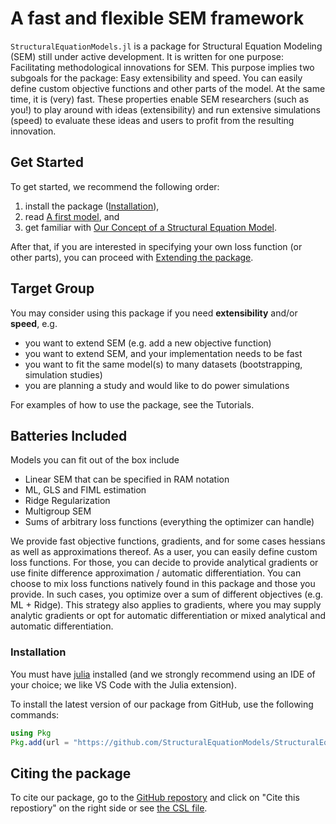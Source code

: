 # A fast and flexible SEM framework

`StructuralEquationModels.jl` is a package for Structural Equation Modeling (SEM) still under active development.
It is written for one purpose: Facilitating methodological innovations for SEM.
This purpose implies two subgoals for the package: Easy extensibility and speed.
You can easily define custom objective functions and other parts of the model.
At the same time, it is (very) fast.
These properties enable SEM researchers (such as you!) to play around with ideas (extensibility) and run extensive simulations (speed) to evaluate these ideas and users to profit from the resulting innovation.

## Get Started

To get started, we recommend the following order:

1. install the package ([Installation](@ref)),
2. read [A first model](@ref), and
3. get familiar with [Our Concept of a Structural Equation Model](@ref).

After that, if you are interested in specifying your own loss function (or other parts), you can proceed with [Extending the package](@ref).

## Target Group

You may consider using this package if you need **extensibility** and/or **speed**, e.g.
- you want to extend SEM (e.g. add a new objective function)
- you want to extend SEM, and your implementation needs to be fast
- you want to fit the same model(s) to many datasets (bootstrapping, simulation studies)
- you are planning a study and would like to do power simulations

For examples of how to use the package, see the Tutorials.

## Batteries Included

Models you can fit out of the box include
- Linear SEM that can be specified in RAM notation
- ML, GLS and FIML estimation
- Ridge Regularization
- Multigroup SEM
- Sums of arbitrary loss functions (everything the optimizer can handle)

We provide fast objective functions, gradients, and for some cases hessians as well as approximations thereof.
As a user, you can easily define custom loss functions.
For those, you can decide to provide analytical gradients or use finite difference approximation / automatic differentiation.
You can choose to mix loss functions natively found in this package and those you provide.
In such cases, you optimize over a sum of different objectives (e.g. ML + Ridge).
This strategy also applies to gradients, where you may supply analytic gradients or opt for automatic differentiation or mixed analytical and automatic differentiation.

### Installation
You must have [julia](https://julialang.org/downloads/) installed (and we strongly recommend using an IDE of your choice; we like VS Code with the Julia extension).

To install the latest version of our package from GitHub, use the following commands:

```julia
using Pkg
Pkg.add(url = "https://github.com/StructuralEquationModels/StructuralEquationModels.jl")
```

## Citing the package

To cite our package, go to the [GitHub repostory](https://github.com/StructuralEquationModels/StructuralEquationModels.jl) and click on "Cite this repostiory" on the right side or see [the CSL file](https://github.com/StructuralEquationModels/StructuralEquationModels.jl/blob/main/CITATION.cff).
